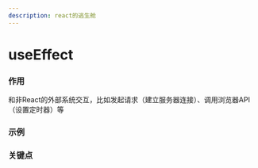 ```yaml
---
description: react的逃生舱
---
```


# useEffect

### 作用

和非React的外部系统交互，比如发起请求（建立服务器连接）、调用浏览器API（设置定时器）等



### 示例





### 关键点

